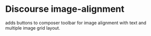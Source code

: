 # Discourse image-alignment
adds buttons to composer toolbar for image alignment with text and multiple image grid layout.
